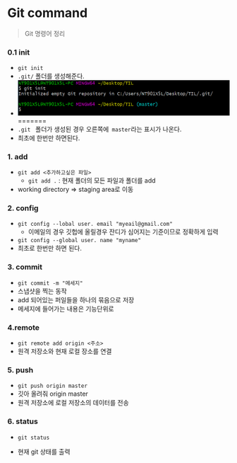 # Git command

> Git 명령어 정리



### 0.1 init

- `git init`
- `.git/` 폴더를 생성해준다.
- ![image-20201229151821608](./Gitcommand.assets/image-20201229151821608.png)
=======
- `.git ` 폴더가 생성된 경우 오른쪽에` master`라는 표시가 나온다.
- 최초에 한번만 하면된다.

 



### 1. add

- `git add <추가하고싶은 파일>`	
  - `git add .` : 현재 폴더의 모든 파일과 폴더를 add
- working directory => staging area로 이동

 

### 2. config

- `git config --lobal user. email "myeail@gmail.com"`
  - 이메일의 경우 깃헙에 올릴경우 잔디가 심어지는 기준이므로 정확하게 입력
- `git config --global user. name "myname"`
- 최초로 한번만 하면 된다.





### 3. commit

- `git commit -m "메세지"`
- 스냅샷을 찍는 동작
- add 되어있는 퍼일들을 하나의 묶음으로 저장
- 메세지에 들어가는 내용은 기능단위로



### 4.remote

- `git remote add origin <주소>`
- 원격 저장소와 현재 로컬 장소를 연결





### 5. push

- `git push origin master`
- 깃아 올려줘 origin master
- 원격 저장소에 로컬 저장소의 데이터를 전송



### 6. status

- `git status`

- 현재 git 상태를 출력